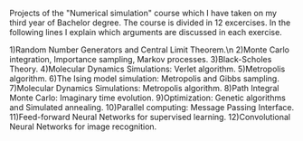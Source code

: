Projects of the "Numerical simulation" course which I have taken on my third year of Bachelor degree.
The course is divided in 12 excercises. In the following lines I explain which arguments are discussed in each exercise.

1)Random Number Generators and Central Limit Theorem.\n
2)Monte Carlo integration, Importance sampling, Markov processes.
3)Black-Scholes Theory.
4)Molecular Dynamics Simulations: Verlet algorithm.
5)Metropolis algorithm.
6)The Ising model simulation: Metropolis and Gibbs sampling.
7)Molecular Dynamics Simulations: Metropolis algorithm.
8)Path Integral Monte Carlo: Imaginary time evolution.
9)Optimization: Genetic algorithms and Simulated annealing. 
10)Parallel computing: Message Passing Interface.
11)Feed-forward Neural Networks for supervised learning.
12)Convolutional Neural Networks for image recognition.

